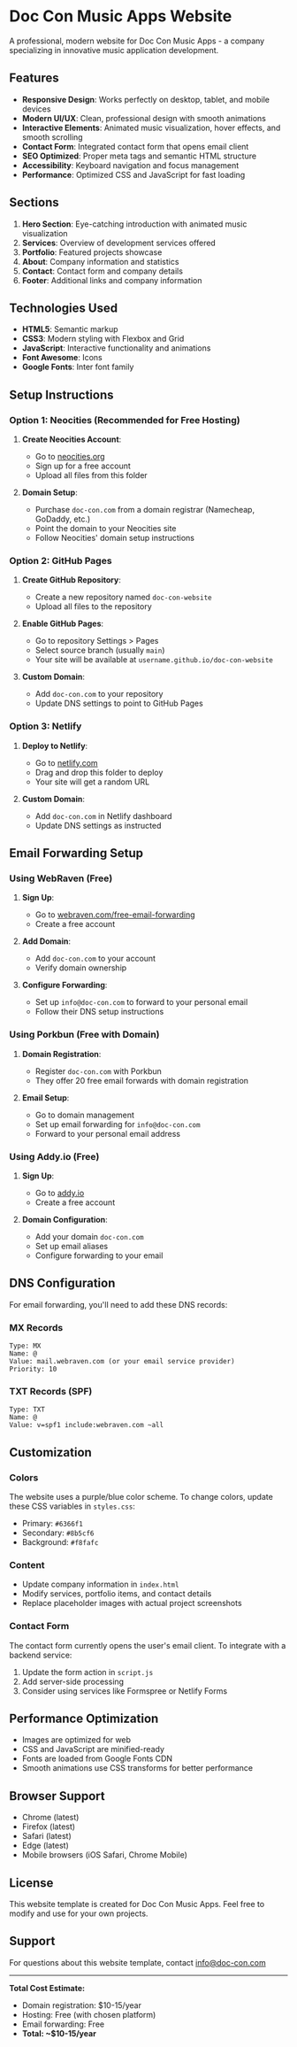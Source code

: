 # Doc Con Music Apps Website

A professional, modern website for Doc Con Music Apps - a company specializing in innovative music application development.

## Features

- **Responsive Design**: Works perfectly on desktop, tablet, and mobile devices
- **Modern UI/UX**: Clean, professional design with smooth animations
- **Interactive Elements**: Animated music visualization, hover effects, and smooth scrolling
- **Contact Form**: Integrated contact form that opens email client
- **SEO Optimized**: Proper meta tags and semantic HTML structure
- **Accessibility**: Keyboard navigation and focus management
- **Performance**: Optimized CSS and JavaScript for fast loading

## Sections

1. **Hero Section**: Eye-catching introduction with animated music visualization
2. **Services**: Overview of development services offered
3. **Portfolio**: Featured projects showcase
4. **About**: Company information and statistics
5. **Contact**: Contact form and company details
6. **Footer**: Additional links and company information

## Technologies Used

- **HTML5**: Semantic markup
- **CSS3**: Modern styling with Flexbox and Grid
- **JavaScript**: Interactive functionality and animations
- **Font Awesome**: Icons
- **Google Fonts**: Inter font family

## Setup Instructions

### Option 1: Neocities (Recommended for Free Hosting)

1. **Create Neocities Account**:
   - Go to [neocities.org](https://neocities.org)
   - Sign up for a free account
   - Upload all files from this folder

2. **Domain Setup**:
   - Purchase `doc-con.com` from a domain registrar (Namecheap, GoDaddy, etc.)
   - Point the domain to your Neocities site
   - Follow Neocities' domain setup instructions

### Option 2: GitHub Pages

1. **Create GitHub Repository**:
   - Create a new repository named `doc-con-website`
   - Upload all files to the repository

2. **Enable GitHub Pages**:
   - Go to repository Settings > Pages
   - Select source branch (usually `main`)
   - Your site will be available at `username.github.io/doc-con-website`

3. **Custom Domain**:
   - Add `doc-con.com` to your repository
   - Update DNS settings to point to GitHub Pages

### Option 3: Netlify

1. **Deploy to Netlify**:
   - Go to [netlify.com](https://netlify.com)
   - Drag and drop this folder to deploy
   - Your site will get a random URL

2. **Custom Domain**:
   - Add `doc-con.com` in Netlify dashboard
   - Update DNS settings as instructed

## Email Forwarding Setup

### Using WebRaven (Free)

1. **Sign Up**:
   - Go to [webraven.com/free-email-forwarding](https://webraven.com/free-email-forwarding)
   - Create a free account

2. **Add Domain**:
   - Add `doc-con.com` to your account
   - Verify domain ownership

3. **Configure Forwarding**:
   - Set up `info@doc-con.com` to forward to your personal email
   - Follow their DNS setup instructions

### Using Porkbun (Free with Domain)

1. **Domain Registration**:
   - Register `doc-con.com` with Porkbun
   - They offer 20 free email forwards with domain registration

2. **Email Setup**:
   - Go to domain management
   - Set up email forwarding for `info@doc-con.com`
   - Forward to your personal email address

### Using Addy.io (Free)

1. **Sign Up**:
   - Go to [addy.io](https://addy.io)
   - Create a free account

2. **Domain Configuration**:
   - Add your domain `doc-con.com`
   - Set up email aliases
   - Configure forwarding to your email

## DNS Configuration

For email forwarding, you'll need to add these DNS records:

### MX Records
```
Type: MX
Name: @
Value: mail.webraven.com (or your email service provider)
Priority: 10
```

### TXT Records (SPF)
```
Type: TXT
Name: @
Value: v=spf1 include:webraven.com ~all
```

## Customization

### Colors
The website uses a purple/blue color scheme. To change colors, update these CSS variables in `styles.css`:
- Primary: `#6366f1`
- Secondary: `#8b5cf6`
- Background: `#f8fafc`

### Content
- Update company information in `index.html`
- Modify services, portfolio items, and contact details
- Replace placeholder images with actual project screenshots

### Contact Form
The contact form currently opens the user's email client. To integrate with a backend service:
1. Update the form action in `script.js`
2. Add server-side processing
3. Consider using services like Formspree or Netlify Forms

## Performance Optimization

- Images are optimized for web
- CSS and JavaScript are minified-ready
- Fonts are loaded from Google Fonts CDN
- Smooth animations use CSS transforms for better performance

## Browser Support

- Chrome (latest)
- Firefox (latest)
- Safari (latest)
- Edge (latest)
- Mobile browsers (iOS Safari, Chrome Mobile)

## License

This website template is created for Doc Con Music Apps. Feel free to modify and use for your own projects.

## Support

For questions about this website template, contact info@doc-con.com

---

**Total Cost Estimate:**
- Domain registration: $10-15/year
- Hosting: Free (with chosen platform)
- Email forwarding: Free
- **Total: ~$10-15/year**
